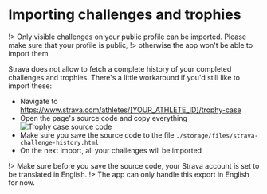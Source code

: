 # Importing challenges and trophies

!> Only visible challenges on your public profile can be imported. Please make sure that your profile is public,
!> otherwise the app won't be able to import them

Strava does not allow to fetch a complete history of your completed challenges and trophies.
There's a little workaround if you'd still like to import these:
* Navigate to https://www.strava.com/athletes/[YOUR_ATHLETE_ID]/trophy-case
* Open the page's source code and copy everything
  ![Trophy case source code](public/assets/images/readme/trophy-case-source-code.png)
* Make sure you save the source code to the file `./storage/files/strava-challenge-history.html`
* On the next import, all your challenges will be imported


!> Make sure before you save the source code, your Strava account is set to be translated in English.
!> The app can only handle this export in English for now.